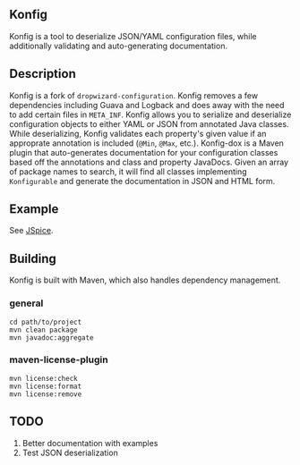 ## Konfig

Konfig is a tool to deserialize JSON/YAML configuration files, while additionally validating and auto-generating documentation.

## Description

Konfig is a fork of `dropwizard-configuration`. Konfig removes a few dependencies including Guava and Logback and does away with the need to add
certain files in `META_INF`. Konfig allows you to serialize and deserialize configuration objects to either YAML or JSON from annotated Java
classes. While deserializing, Konfig validates each property's given value if an approprate annotation is included (`@Min`, `@Max`, etc.).
Konfig-dox is a Maven  plugin that auto-generates documentation for your configuration classes based off the annotations and class and property
JavaDocs. Given an array of package names to search, it will find all classes implementing `Konfigurable` and generate the documentation in JSON
and HTML form.

## Example

See [JSpice](https://github.com/knowm/jspice).

## Building

Konfig is built with Maven, which also handles dependency management.

### general

    cd path/to/project
    mvn clean package
    mvn javadoc:aggregate

### maven-license-plugin

    mvn license:check
    mvn license:format
    mvn license:remove


## TODO

1. Better documentation with examples
1. Test JSON deserialization
